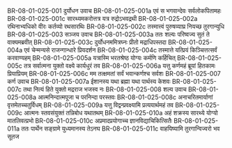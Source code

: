 BR-08-01-025-001  दुर्योधन उवाच
BR-08-01-025-001a एवं स भगवान्देवः सर्वलोकपितामहः
BR-08-01-025-001c सारथ्यमकरोत्तत्र यत्र रुद्रोऽभवद्रथी
BR-08-01-025-002a रथिनाभ्यधिको वीरः कर्तव्यो रथसारथिः
BR-08-01-025-002c तस्मात्त्वं पुरुषव्याघ्र नियच्छ तुरगान्युधि
BR-08-01-025-003  सञ्जय उवाच
BR-08-01-025-003a ततः शल्यः परिष्वज्य सुतं ते वाक्यमब्रवीत्
BR-08-01-025-003c दुर्योधनममित्रघ्नः प्रीतो मद्राधिपस्तदा
BR-08-01-025-004a एवं चेन्मन्यसे राजन्गान्धारे प्रियदर्शन
BR-08-01-025-004c तस्मात्ते यत्प्रियं किञ्चित्तत्सर्वं करवाण्यहम्
BR-08-01-025-005a यत्रास्मि भरतश्रेष्ठ योग्यः कर्मणि कर्हिचित्
BR-08-01-025-005c तत्र सर्वात्मना युक्तो वक्ष्ये कार्यधुरं तव
BR-08-01-025-006a यत्तु कर्णमहं ब्रूयां हितकामः प्रियाप्रियम्
BR-08-01-025-006c मम तत्क्षमतां सर्वं भवान्कर्णश्च सर्वशः
BR-08-01-025-007  कर्ण उवाच
BR-08-01-025-007a ईशानस्य यथा ब्रह्मा यथा पार्थस्य केशवः
BR-08-01-025-007c तथा नित्यं हिते युक्तो मद्रराज भजस्व नः
BR-08-01-025-008  शल्य उवाच
BR-08-01-025-008a आत्मनिन्दात्मपूजा च परनिन्दा परस्तवः
BR-08-01-025-008c अनाचरितमार्याणां वृत्तमेतच्चतुर्विधम्
BR-08-01-025-009a यत्तु विद्वन्प्रवक्ष्यामि प्रत्ययार्थमहं तव
BR-08-01-025-009c आत्मनः स्तवसंयुक्तं तन्निबोध यथातथम्
BR-08-01-025-010a अहं शक्रस्य सारथ्ये योग्यो मातलिवत्प्रभो
BR-08-01-025-010c अप्रमादप्रयोगाच्च ज्ञानविद्याचिकित्सितैः
BR-08-01-025-011a ततः पार्थेन सङ्ग्रामे युध्यमानस्य तेऽनघ
BR-08-01-025-011c वाहयिष्यामि तुरगान्विज्वरो भव सूतज

